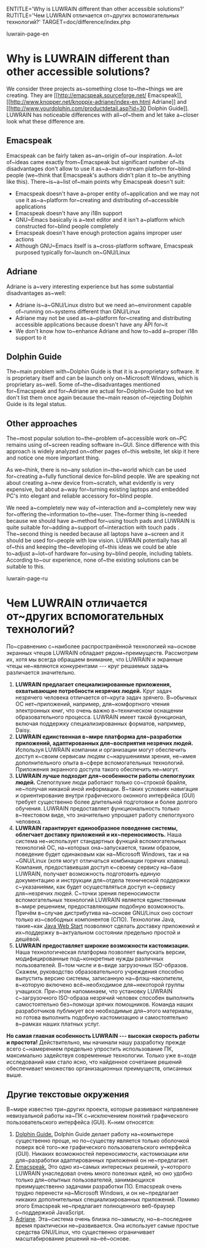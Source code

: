 
ENTITLE='Why is LUWRAIN different than other accessible solutions?'
RUTITLE='Чем LUWRAIN отличается от~других вспомогательных технологий?'
TARGET=doc/difference/index.php

luwrain-page-en

# Why is LUWRAIN different than other accessible solutions?

We consider three projects as~something close to~the~things 
we are creating. 
They are 
[[http://emacspeak.sourceforge.net/ Emacspeak]],
[[http://www.knopper.net/knoppix-adriane/index-en.html Adriane]] and
[[http://www.yourdolphin.com/productdetail.asp?id=30 Dolphin Guide]].
LUWRAIN has noticeable differences with all~of~them
and let take a~closer look what these difference are.

## Emacspeak

Emacspeak can be fairly taken as~an~origin of~our inspiration.
A~lot of~ideas came exactly from~Emacspeak 
but significant number of~its disadvantages don't allow to use it as~a~main-stream platform for~blind people
(we~think that Emacspeak's authors didn't plan it to~be anything like this). 
There~is~a~list of~main points why Emacspeak doesn't suit:

* Emacspeak doesn't have a~proper entity of~application
and we may not use it as~a~platform for~creating and distributing of~accessible applications
* Emacspeak doesn't have any i18n support
* GNU~Emacs basically  is a~text editor 
and it isn't a~platform which constructed for~blind people completely 
* Emacspeak doesn't have enough protection agains improper user actions
* Although GNU~Emacs itself is a~cross-platform software,
Emacspeak purposed typically for~launch on~GNU/Linux

## Adriane

Adriane is a~very interesting experience but has some substantial disadvantages as~well:

* Adriane is~a~GNU/Linux distro 
but we need an~environment capable of~running on~systems different than GNU/Linux
* Adriane may not be used as~a~platform for~creating and distributing accessible applications 
because doesn't have any API for~it
* We don't know how to~enhance Adriane and how to~add a~proper i18n support to it

## Dolphin Guide

The~main problem with~Dolphin Guide is that it is a~proprietary software. 
It is proprietary itself and can be launch only on~Microsoft Windows, which is proprietary as~well. 
Some of~the~disadvantages mentioned for~Emacspeak and for~Adriane are actual for~Dolphin~Guide too 
but we don't list them once again because the~main reason 
 of~rejecting Dolphin Guide is its legal status.

## Other approaches

The~most popular solution to~the~problem of~accessible work on~PC remains 
using of~screen reading software in~GUI.
Since difference with  this approach is widely analyzed on~other pages of~this website, 
let skip it here and notice one more important thing. 

As we~think, there is no~any solution in~the~world which can be used 
for~creating a~fully functional device for~blind people.
We are speaking not about creating a~new device from~scratch,
what evidently is very expensive,
 but about a~way for~turning existing laptops and embedded PC's into elegant and reliable accessory for~blind people.

We need a~completely new way of~interaction and a~completely new way for~offering  the~information to~the~user.
The~former thing is~needed because we should have a~method for~using touch pads 
and LUWRAIN is quite suitable for~adding a~support of~interaction with touch pads .
The~second thing  is needed because all laptops have a~screen and  it should be used for~people with low vision.
LUWRAIN potentially has all of~this  and keeping the~developing of~this ideas we 
could be able to~adjust a~lot~of hardware for~using by~blind people, including tablets. 
According to~our experience, none of~the existing solutions can be suitable to this. 

luwrain-page-ru

# Чем LUWRAIN отличается от~других вспомогательных технологий?

По~сравнению с~наиболее распространённой технологией на~основе экранных чтецов LUWRAIN обладает рядом~преимуществ.
Рассмотрим их, хотя мы всегда обращаем внимание, что LUWRAIN и экранные чтецы не~являются конкурентами ---
круг решаемых задачь различается значительно.

1. **LUWRAIN предлагает специализированные приложения, охватывающие потребности  незрячих людей.** 
Круг задач незрячего человека отличается от~круга задач зрячего.
В~обычных ОС нет~приложений, например, для~комфортного чтения электронных книг, 
что очень важно в~техническом оснащении образовательного процесса.
LUWRAIN имеет такой функционал, включая поддержку специализированных форматов, например, Daisy.
2. **LUWRAIN единственная в~мире платформа для~разработки приложений, адаптированных для~восприятия незрячих людей.**
Используя LUWRAIN компании и организации могут обеспечить доступ к~своим сервисам людям с~нарушениями зрения,
не~имея дополнительного опыта в~сфере вспомогательных технологий.
Приложения экранного доступа такого обеспечить не~могут.
3. **LUWRAIN лучше подходит для~особенности работы слепоглухих людей.**
Слепоглухие люди работают только со~строкой брайля, не~получая никакой иной информации.
В~таких условиях навигация и ориентирование внутри графического оконного интерфейса (GUI) 
требует существенно более длительной подготовки и более долгого обучения.
LUWRAIN предоставляет функциональность только в~текстовом виде, 
что значительно упрощает работу слепоглухого человека.
4. **LUWRAIN гарантирует единообразное поведение системы, облегчает доставку приложений и их~переносимость.**
Наша система не~использует стандартных функций вспомогательных технологий ОС, на~которых она~запускается,
таким образом, поведение будет одинаковым как на~Microsoft Windows, так и на ~GNU/Linux (хотя могут отличаться комбинации горячих клавиш).
Компания, предоставившая доступ к~своему сервису на~базе LUWRAIN,
получает возможность подготовить единую документацию и инструкции для~отдела технической поддержки
с~указаниями, как будет осуществляться доступ к~сервису для~незрячих людей. 
С~точки зрения переносимости вспомогательных технологий LUWRAIN является единственным в~мире решением, предоставляющим подобную возможность.
Причём в~случае дистрибутива на~основе GNU/Linux оно состоит только из~свободных компонентов (СПО).
Технологии Java, такие~как [Java Web Start](https://ru.wikipedia.org/wiki/Java_Web_Start) позволяют сделать доставку  приложений и их~поддержку в~актуальном состоянии предельно простой и дешёвой.
5. **LUWRAIN предоставляет широкие возможности кастомизации.**
Наша технологическая платформа позволяет выпускать версии, модифицированные под~конкретные нужды различных пользователей.
В~том числе и в~виде загрузочных ISO-образов.
Скажем, руководство образовательного учреждения способно выпустить версию системы, записанную на~флэш-накопители,
в~которую включено всё~необходимое для~некоторой группы учащихся.
При~этом напоминаем, что установку LUWRAIN с~загрузочного ISO-образа незрячий человек способен выполнить самостоятельно без~помощи зрячих помощников. 
Команда наших разработчиков публикует все необходимые для~этого материалы, 
но готова выполнить подобную кастомизацию и самостоятельно в~рамках наших платных услуг.

__Но самая главная особенность LUWRAIN --- высокая скорость работы и простота!__ 
Действительно, мы начинали нашу разработку прежде всего с~намерением предельно упростить использование ПК,
максимально задействуя современные технологии. 
Только уже в~ходе исследований нам стало ясно, что найденное сочетание решений обеспечивает множество организационных преимуществ, описанных выше.

## Другие текстовые окружения

В~мире известно три~других проекта, 
которые развивают направление невизуальной работы на~ПК с~исключением понятий графического пользовательского интерфейса (GUI).
К~ним относятся:

1. [Dolphin Guide.](http://www.yourdolphin.com/productdetail.asp?id=30) 
Dolphin Guide делает работу на~компьютере существенно проще,
но по~существу является только оболочкой поверх всё того~же графического пользовательского интерфейса (GUI).
Никаких возможностей переносимости, кастомизации или для~разработки адаптированных приложений он не~предлагает.
2. [Emacspeak.](http://emacspeak.sourceforge.net)
Это одно из~самых интересных решений, у~которого LUWRAIN унаследовал очень много полезных идей,
но оно удобно только для~опытных пользователей, занимающихся преимущественно задачами разработки ПО.
Emacspeak очень трудно перенести на~Microsoft Windows,
и он не~предлагает никаких дополнительных специализированных приложений.
Помимо этого Emacspeak не~предлагает полноценного веб-браузер  с~поддержкой JavaScript.
3. [Adriane](http://www.knopper.net/knoppix-adriane/index-en.html).
Эта~система очень близка по~замыслу, но~в~последнее время практически не~развивается.
Она использует самые простые средства GNU/Linux,
что существенно ограничивает масштабирование решений на~её~основе.
